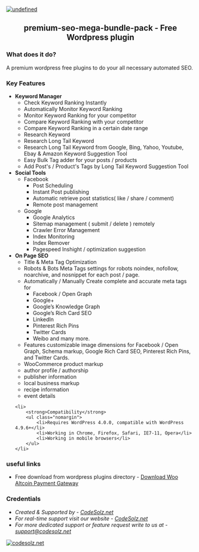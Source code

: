 <p>
    <a href="https://codesolz.net">
        <img alt="undefined" src="https://img.shields.io/badge/Created%20By-M.Tuhin-brightgreen.svg">
    </a>
</p>
<h2 align="center">premium-seo-mega-bundle-pack - Free Wordpress plugin</h2>

### What does it do? 

A premium wordpress free plugins to do your all necessary automated SEO. 


### Key Features
<ul>
    <li>
        <strong>Keyword Manager</strong>
        <ul class="nomargin">
            <li>Check Keyword Ranking Instantly</li>
            <li>Automatically Monitor Keyword Ranking</li>
            <li>Monitor Keyword Ranking for your competitor</li>
            <li>Compare Keyword Ranking with your competitor</li>
            <li>Compare Keyword Ranking in a certain date range</li>
            <li>Research Keyword</li>
            <li>Research Long Tail Keyword</li>
            <li>Research Long Tail Keyword from Google, Bing, Yahoo, Youtube, Ebay & Amazon Keyword Suggestion Tool</li>
            <li>Easy Bulk Tag adder for your posts / products</li>
            <li>Add Post's / Product's Tags by Long Tail Keyword Suggestion Tool</li>
        </ul>
    </li>
    <li>
        <strong>Social Tools</strong>
        <ul class="nomargin">
            <li>Facebook
                <ul class="sub-features nomargin">
                    <li>Post Scheduling</li>
                    <li>Instant Post publishing</li>
                    <li>Automatic retrieve post statistics( like / share / comment)</li>
                    <li>Remote post management </li>
                </ul>
            </li>
            <li>Google
                <ul class="sub-features nomargin">
                    <li>Google Analytics</li>
                    <li>Sitemap management ( submit / delete ) remotely</li>
                    <li>Crawler Error Management</li>
                    <li>Index Monitoring</li>
                    <li>Index Remover</li>
                    <li>Pagespeed Inshight / optimization suggestion</li>
                </ul>
            </li>
        </ul>
    </li>
    <li>
        <strong>On Page SEO</strong>
        <ul class="nomargin">
            <li>Title & Meta Tag Optimization</li>
            <li>Robots & Bots Meta Tags settings for robots noindex, nofollow, noarchive, and nosnippet for each post / page.</li>
            <li>Automatically / Manually Create complete and accurate meta tags for
                <ul class="sub-features nomargin">
                    <li>Facebook / Open Graph</li>
                    <li>Google+</li>
                    <li>Google’s Knowledge Graph</li>
                    <li>Google’s Rich Card SEO</li>
                    <li>LinkedIn</li>
                    <li>Pinterest Rich Pins</li>
                    <li>Twitter Cards</li>
                    <li>Weibo and many more.</li>
                </ul>
            </li>
            <li>Features customizable image dimensions for Facebook / Open Graph, Schema markup, Google Rich Card SEO, Pinterest Rich Pins, and Twitter Cards.</li>
            <li>WooCommerce product markup</li>
            <li>author profile / authorship</li>
            <li>publisher information</li>
            <li>local business markup</li>
            <li>recipe information</li>
            <li>event details</li>
        </ul>
    </li>

    <li>
        <strong>Compatibility</strong>
        <ul class="nomargin">
            <li>Requires WordPress 4.0.0, compatible with WordPress 4.9.6+</li>
            <li>Working in Chrome, Firefox, Safari, IE7-11, Opera</li>
            <li>Working in mobile browsers</li>
        </ul>
    </li>
</ul>

### useful links
- Free download from wordpress plugins directory - [Download Woo Altcoin Payment Gateway](https://wordpress.org/plugins/woo-altcoin-payment-gateway/)

### Credentials
- *Created & Supported by - [CodeSolz.net](https://codesolz.net/)*
- *For real-time support visit our website - [CodeSolz.net](https://codesolz.net/)*
- *For more dedicated support or feature request write to us at - [support@codesolz.net](mailto:support@codesolz.net)*

<a href="https://codesolz.net">
  <img src="https://codesolz.net/packages/uploads/2016/11/logo4-hover.png" alt="codesolz.net"/>
</a>
